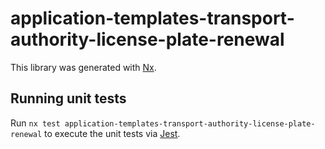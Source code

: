 <!-- gitbook-ignore -->

# application-templates-transport-authority-license-plate-renewal

This library was generated with [Nx](https://nx.dev).

## Running unit tests

Run `nx test application-templates-transport-authority-license-plate-renewal` to execute the unit tests via [Jest](https://jestjs.io).
